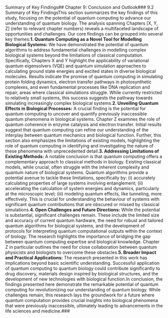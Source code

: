 Summary of Key Findings## Chapter 9: Conclusion and Outlook### 9.2 Summary of Key FindingsThis section summarizes the key findings of this study, focusing on the potential of quantum computing to advance our understanding of quantum biology.  The analysis spanning Chapters [X, Y, Z] (refer to relevant chapter numbers) reveals a multifaceted landscape of opportunities and challenges.  Our core findings can be grouped into several key themes:**1. Quantum Computing as a Novel Tool for Modelling Biological Systems:**  We have demonstrated the potential of quantum algorithms to address fundamental challenges in modelling complex biological systems beyond the limitations of classical computation.  Specifically, Chapters X and Y highlight the applicability of variational quantum eigensolvers (VQE) and quantum simulation approaches to calculating ground state energies and excited states in diverse biological molecules.  Results indicate the promise of quantum computing in simulating protein folding dynamics, electron transfer pathways in photosynthetic complexes, and even fundamental processes like DNA replication and repair, areas where classical simulations struggle.  While currently restricted to relatively small systems, this success suggests the pathway towards simulating increasingly complex biological systems.**2.  Unveiling Quantum Effects in Biological Processes:**  A crucial finding is the potential for quantum computing to uncover and quantify previously inaccessible quantum phenomena in biological systems.  Chapter Z examines the role of quantum coherence in enzyme catalysis and electron transfer.  Initial results suggest that quantum computing can refine our understanding of the interplay between quantum mechanics and biological function.  Further, this section also emphasizes the limitations of existing models, highlighting the role of quantum computing in identifying and investigating the nature of these phenomena with unprecedented detail.**3.  Addressing Limitations of Existing Methods:**  A notable conclusion is that quantum computing offers a complementary approach to classical methods in biology.  Existing classical models, while crucial, often struggle with the inherent complexity and quantum nature of biological systems. Quantum algorithms provide a potential avenue to tackle these limitations, specifically by: (i) accurately calculating properties of large systems involving entanglement; (ii) accelerating the calculation of system energies and dynamics, particularly at the microscopic level; (iii) modeling quantum effects, like tunneling, more effectively.  This is crucial for understanding the behaviour of systems with significant quantum contributions that are obscured or missed by classical simulations.**4.  Open Challenges and Future Directions:**  While the potential is substantial, significant challenges remain. These include the limited size and accuracy of current quantum hardware, the need for robust and tailored quantum algorithms for biological systems, and the development of protocols for interpreting quantum computational outputs within the context of biology. The research highlights the importance of bridging the gap between quantum computing expertise and biological knowledge. Chapter Z in particular outlines the need for close collaboration between quantum physicists and biologists to overcome these obstacles.**5.  Broader Impact and Practical Applications:**  The research presented in this work has implications beyond basic scientific understanding. Successful application of quantum computing to quantum biology could contribute significantly to drug discovery, materials design inspired by biological structures, and the development of new technologies with biological function.In conclusion, the findings presented here demonstrate the remarkable potential of quantum computing for revolutionizing our understanding of quantum biology. While challenges remain, this research lays the groundwork for a future where quantum computation provides crucial insights into biological phenomena that were previously inaccessible, ultimately leading to advancements in the life sciences and medicine.###